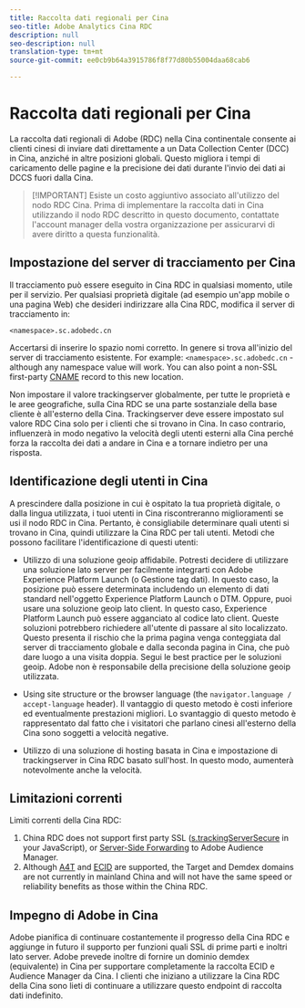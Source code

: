```yaml
---
title: Raccolta dati regionali per Cina
seo-title: Adobe Analytics Cina RDC
description: null
seo-description: null
translation-type: tm+mt
source-git-commit: ee0cb9b64a3915786f8f77d80b55004daa68cab6

---
```



# Raccolta dati regionali per Cina

La raccolta dati regionali di Adobe (RDC) nella Cina continentale consente ai clienti cinesi di inviare dati direttamente a un Data Collection Center (DCC) in Cina, anziché in altre posizioni globali. Questo migliora i tempi di caricamento delle pagine e la precisione dei dati durante l'invio dei dati ai DCCS fuori dalla Cina.

> [!IMPORTANT] Esiste un costo aggiuntivo associato all'utilizzo del nodo RDC Cina. Prima di implementare la raccolta dati in Cina utilizzando il nodo RDC descritto in questo documento, contattate l'account manager della vostra organizzazione per assicurarvi di avere diritto a questa funzionalità.

## Impostazione del server di tracciamento per Cina

Il tracciamento può essere eseguito in Cina RDC in qualsiasi momento, utile per il servizio. Per qualsiasi proprietà digitale (ad esempio un'app mobile o una pagina Web) che desideri indirizzare alla Cina RDC, modifica il server di tracciamento in:

`<namespace>.sc.adobedc.cn`

Accertarsi di inserire lo spazio nomi corretto. In genere si trova all'inizio del server di tracciamento esistente. For example: `<namespace>.sc.adobedc.cn` - although any namespace value will work. You can also point a non-SSL first-party [CNAME](https://marketing.adobe.com/resources/help/en_US/whitepapers/first_party_cookies/fpcookies_cname.html) record to this new location.

Non impostare il valore trackingserver globalmente, per tutte le proprietà e le aree geografiche, sulla Cina RDC se una parte sostanziale della base cliente è all'esterno della Cina. Trackingserver deve essere impostato sul valore RDC Cina solo per i clienti che si trovano in Cina. In caso contrario, influenzerà in modo negativo la velocità degli utenti esterni alla Cina perché forza la raccolta dei dati a andare in Cina e a tornare indietro per una risposta.

## Identificazione degli utenti in Cina

A prescindere dalla posizione in cui è ospitato la tua proprietà digitale, o dalla lingua utilizzata, i tuoi utenti in Cina riscontreranno miglioramenti se usi il nodo RDC in Cina. Pertanto, è consigliabile determinare quali utenti si trovano in Cina, quindi utilizzare la Cina RDC per tali utenti. Metodi che possono facilitare l'identificazione di questi utenti:

* Utilizzo di una soluzione geoip affidabile. Potresti decidere di utilizzare una soluzione lato server per facilmente integrarti con Adobe Experience Platform Launch (o Gestione tag dati). In questo caso, la posizione può essere determinata includendo un elemento di dati standard nell'oggetto Experience Platform Launch o DTM. Oppure, puoi usare una soluzione geoip lato client. In questo caso, Experience Platform Launch può essere agganciato al codice lato client. Queste soluzioni potrebbero richiedere all'utente di passare al sito localizzato. Questo presenta il rischio che la prima pagina venga conteggiata dal server di tracciamento globale e dalla seconda pagina in Cina, che può dare luogo a una visita doppia. Segui le best practice per le soluzioni geoip. Adobe non è responsabile della precisione della soluzione geoip utilizzata.

* Using site structure or the browser language (the `navigator.language / accept-language` header). Il vantaggio di questo metodo è costi inferiore ed eventualmente prestazioni migliori. Lo svantaggio di questo metodo è rappresentato dal fatto che i visitatori che parlano cinesi all'esterno della Cina sono soggetti a velocità negative.
* Utilizzo di una soluzione di hosting basata in Cina e impostazione di trackingserver in Cina RDC basato sull'host. In questo modo, aumenterà notevolmente anche la velocità.

## Limitazioni correnti

Limiti correnti della Cina RDC:

1. China RDC does not support first party SSL ([s.trackingServerSecure](https://helpx.adobe.com/analytics/kb/determining-data-center.html) in your JavaScript), or [Server-Side Forwarding](https://marketing.adobe.com/resources/help/en_US/reference/ssf.html) to Adobe Audience Manager.
2. Although [A4T](https://marketing.adobe.com/resources/help/en_US/target/a4t/a4t.html) and [ECID](https://marketing.adobe.com/resources/help/en_US/mcvid/) are supported, the Target and Demdex domains are not currently in mainland China and will not have the same speed or reliability benefits as those within the China RDC.

## Impegno di Adobe in Cina

Adobe pianifica di continuare costantemente il progresso della Cina RDC e aggiunge in futuro il supporto per funzioni quali SSL di prime parti e inoltri lato server. Adobe prevede inoltre di fornire un dominio demdex (equivalente) in Cina per supportare completamente la raccolta ECID e Audience Manager da Cina. I clienti che iniziano a utilizzare la Cina RDC della Cina sono lieti di continuare a utilizzare questo endpoint di raccolta dati indefinito.
